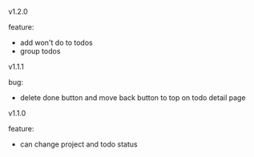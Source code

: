 v1.2.0

feature:

- add won't do to todos
- group todos

v1.1.1

bug:

- delete done button and move back button to top on todo detail page


v1.1.0

feature:

- can change project and todo status